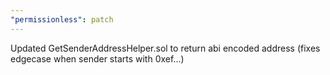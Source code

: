 ```yaml
---
"permissionless": patch
---
```


Updated GetSenderAddressHelper.sol to return abi encoded address (fixes edgecase when sender starts with 0xef...)

